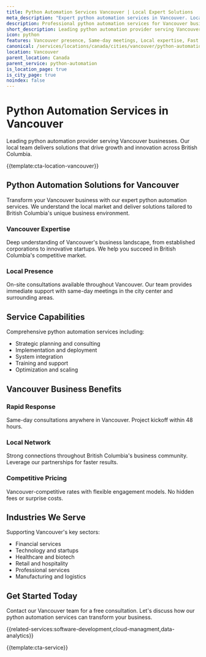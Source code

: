 ```yaml
---
title: Python Automation Services Vancouver | Local Expert Solutions
meta_description: "Expert python automation services in Vancouver. Local team, same-day consultations, proven results. Transform your business today."
description: Professional python automation services for Vancouver businesses
short_description: Leading python automation provider serving Vancouver and British Columbia.
icon: python
features: Vancouver presence, Same-day meetings, Local expertise, Fast deployment, Competitive rates, Proven track record
canonical: /services/locations/canada/cities/vancouver/python-automation-vancouver.html
location: Vancouver
parent_location: Canada
parent_service: python-automation
is_location_page: true
is_city_page: true
noindex: false
---
```


# Python Automation Services in Vancouver

Leading python automation provider serving Vancouver businesses. Our local team delivers solutions that drive growth and innovation across British Columbia.

{{template:cta-location-vancouver}}

## Python Automation Solutions for Vancouver

Transform your Vancouver business with our expert python automation services. We understand the local market and deliver solutions tailored to British Columbia's unique business environment.

### Vancouver Expertise

Deep understanding of Vancouver's business landscape, from established corporations to innovative startups. We help you succeed in British Columbia's competitive market.

### Local Presence

On-site consultations available throughout Vancouver. Our team provides immediate support with same-day meetings in the city center and surrounding areas.

## Service Capabilities

Comprehensive python automation services including:
- Strategic planning and consulting
- Implementation and deployment
- System integration
- Training and support
- Optimization and scaling

## Vancouver Business Benefits

### Rapid Response
Same-day consultations anywhere in Vancouver. Project kickoff within 48 hours.

### Local Network
Strong connections throughout British Columbia's business community. Leverage our partnerships for faster results.

### Competitive Pricing
Vancouver-competitive rates with flexible engagement models. No hidden fees or surprise costs.

## Industries We Serve

Supporting Vancouver's key sectors:
- Financial services
- Technology and startups
- Healthcare and biotech
- Retail and hospitality
- Professional services
- Manufacturing and logistics

## Get Started Today

Contact our Vancouver team for a free consultation. Let's discuss how our python automation services can transform your business.

{{related-services:software-development,cloud-managment,data-analytics}}

{{template:cta-service}}
